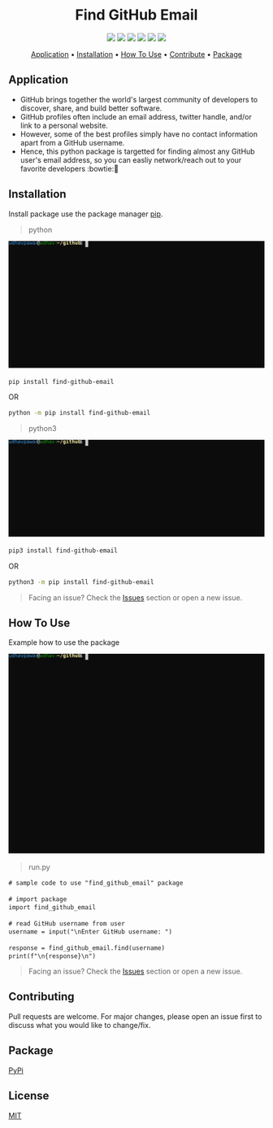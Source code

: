 <!-- Header -->
<h1 align="center">Find GitHub Email</h1>

<!-- Labels -->
<p align="center">
    <img src="https://img.shields.io/badge/package-pip-blue.svg?style=flat">
    <img src="https://img.shields.io/badge/version-1.2.2-blueviolet.svg?style=flat">
    <img src="https://img.shields.io/badge/code-python-orange.svg?style=flat">
    <img src="https://img.shields.io/badge/code-python3-yellow.svg?style=flat">
    <img src="https://img.shields.io/badge/build-passing-green.svg?style=flat">
    <img src="https://img.shields.io/badge/license-MIT-ff69b4.svg?style=flat">
</p>

<p align="center">
  <a href="#application">Application</a> •
  <a href="installation">Installation</a> •
  <a href="#how-to-use">How To Use</a> •
  <a href="#contributing">Contribute</a> •
  <a href="#package">Package</a>
</p>

## Application

- GitHub brings together the world's largest community of developers to discover, share, and build better software. 
- GitHub profiles often include an email address, twitter handle, and/or link to a personal website. 
- However, some of the best profiles simply have no contact information apart from a GitHub username. 
- Hence, this python package is targetted for finding almost any GitHub user's email address, so you can easliy network/reach out to your favorite developers :bowtie::bow:

## Installation

Install package use the package manager [pip](https://pypi.org/project/find-github-email/).

> python

![python](./svgs/py2install.svg)
```bash
pip install find-github-email
```
OR
```bash
python -m pip install find-github-email
```
> python3

![python3](./svgs/py3install.svg)

```bash
pip3 install find-github-email
```
OR
```bash
python3 -m pip install find-github-email
```
> Facing an issue? Check the [Issues](https://github.com/UdhavPawar/find_github_email/issues) section or open a new issue.


## How To Use

Example how to use the package

![example](./svgs/run.svg)

> run.py

```python3
# sample code to use "find_github_email" package

# import package
import find_github_email

# read GitHub username from user
username = input("\nEnter GitHub username: ")

response = find_github_email.find(username)
print(f"\n{response}\n")
```
> Facing an issue? Check the [Issues](https://github.com/UdhavPawar/find_github_email/issues) section or open a new issue.

## Contributing
Pull requests are welcome. For major changes, please open an issue first to discuss what you would like to change/fix.

## Package
[PyPi](https://pypi.org/project/find-github-email/)

## License
[MIT](https://github.com/UdhavPawar/find_github_email/blob/master/LICENSE)
